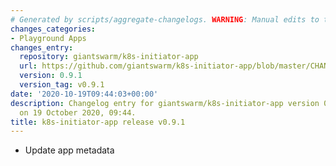 ```yaml
---
# Generated by scripts/aggregate-changelogs. WARNING: Manual edits to this files will be overwritten.
changes_categories:
- Playground Apps
changes_entry:
  repository: giantswarm/k8s-initiator-app
  url: https://github.com/giantswarm/k8s-initiator-app/blob/master/CHANGELOG.md#091---2020-10-19
  version: 0.9.1
  version_tag: v0.9.1
date: '2020-10-19T09:44:03+00:00'
description: Changelog entry for giantswarm/k8s-initiator-app version 0.9.1, published
  on 19 October 2020, 09:44.
title: k8s-initiator-app release v0.9.1
---
```


- Update app metadata
